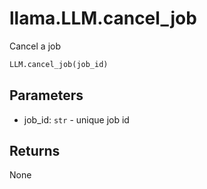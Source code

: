 # llama.LLM.cancel_job

Cancel a job

```python
LLM.cancel_job(job_id)
```

## Parameters

-   job_id: `str` - unique job id

## Returns

None
